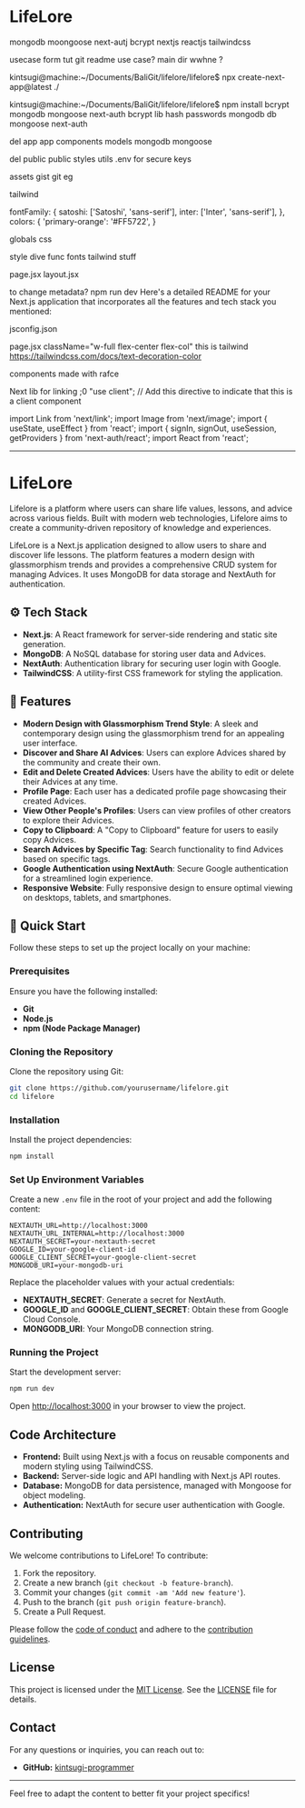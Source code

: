 # LifeLore
mongodb moongoose next-autj bcrypt nextjs reactjs tailwindcss

usecase form tut git readme use case?
main dir wwhne ?

kintsugi@machine:~/Documents/BaliGit/lifelore/lifelore$ npx create-next-app@latest ./


kintsugi@machine:~/Documents/BaliGit/lifelore/lifelore$ npm install bcrypt mongodb mongoose next-auth
bcrypt lib hash passwords
mongodb db
mongoose
next-auth



del app
app
components
models mongodb mongoose

del public
public
styles
utils
.env for secure keys


assets gist git eg 

tailwind

fontFamily: {
        satoshi: ['Satoshi', 'sans-serif'],
        inter: ['Inter', 'sans-serif'],
      },
      colors: {
        'primary-orange': '#FF5722',
      }

globals css

style 
dive func
fonts
tailwind stuff

page.jsx
layout.jsx

to change metadata?
npm run dev
Here's a detailed README for your Next.js application that incorporates all the features and tech stack you mentioned:


jsconfig.json

page.jsx  className="w-full flex-center flex-col" this is tailwind https://tailwindcss.com/docs/text-decoration-color

components made with rafce

Next lib for linking ;0
"use client"; // Add this directive to indicate that this is a client component

import Link from 'next/link';
import Image from 'next/image';
import { useState, useEffect } from 'react';
import { signIn, signOut, useSession, getProviders } from 'next-auth/react';
import React from 'react';
























---

# LifeLore

Lifelore is a platform where users can share life values, lessons, and advice across various fields. Built with modern web technologies, Lifelore aims to create a community-driven repository of knowledge and experiences.

LifeLore is a Next.js application designed to allow users to share and discover life lessons. The platform features a modern design with glassmorphism trends and provides a comprehensive CRUD system for managing Advices. It uses MongoDB for data storage and NextAuth for authentication.

## ⚙️ Tech Stack

- **Next.js**: A React framework for server-side rendering and static site generation.
- **MongoDB**: A NoSQL database for storing user data and Advices.
- **NextAuth**: Authentication library for securing user login with Google.
- **TailwindCSS**: A utility-first CSS framework for styling the application.

## 🔋 Features

- **Modern Design with Glassmorphism Trend Style**: A sleek and contemporary design using the glassmorphism trend for an appealing user interface.
- **Discover and Share AI Advices**: Users can explore Advices shared by the community and create their own.
- **Edit and Delete Created Advices**: Users have the ability to edit or delete their Advices at any time.
- **Profile Page**: Each user has a dedicated profile page showcasing their created Advices.
- **View Other People's Profiles**: Users can view profiles of other creators to explore their Advices.
- **Copy to Clipboard**: A "Copy to Clipboard" feature for users to easily copy Advices.
- **Search Advices by Specific Tag**: Search functionality to find Advices based on specific tags.
- **Google Authentication using NextAuth**: Secure Google authentication for a streamlined login experience.
- **Responsive Website**: Fully responsive design to ensure optimal viewing on desktops, tablets, and smartphones.

## 🤸 Quick Start

Follow these steps to set up the project locally on your machine:

### Prerequisites

Ensure you have the following installed:

- **Git**
- **Node.js**
- **npm (Node Package Manager)**

### Cloning the Repository

Clone the repository using Git:

```bash
git clone https://github.com/yourusername/lifelore.git
cd lifelore
```

### Installation

Install the project dependencies:

```bash
npm install
```

### Set Up Environment Variables

Create a new `.env` file in the root of your project and add the following content:

```env
NEXTAUTH_URL=http://localhost:3000
NEXTAUTH_URL_INTERNAL=http://localhost:3000
NEXTAUTH_SECRET=your-nextauth-secret
GOOGLE_ID=your-google-client-id
GOOGLE_CLIENT_SECRET=your-google-client-secret
MONGODB_URI=your-mongodb-uri
```

Replace the placeholder values with your actual credentials:

- **NEXTAUTH_SECRET**: Generate a secret for NextAuth.
- **GOOGLE_ID** and **GOOGLE_CLIENT_SECRET**: Obtain these from Google Cloud Console.
- **MONGODB_URI**: Your MongoDB connection string.

### Running the Project

Start the development server:

```bash
npm run dev
```

Open [http://localhost:3000](http://localhost:3000) in your browser to view the project.

## Code Architecture

- **Frontend:** Built using Next.js with a focus on reusable components and modern styling using TailwindCSS.
- **Backend:** Server-side logic and API handling with Next.js API routes.
- **Database:** MongoDB for data persistence, managed with Mongoose for object modeling.
- **Authentication:** NextAuth for secure user authentication with Google.

## Contributing

We welcome contributions to LifeLore! To contribute:

1. Fork the repository.
2. Create a new branch (`git checkout -b feature-branch`).
3. Commit your changes (`git commit -am 'Add new feature'`).
4. Push to the branch (`git push origin feature-branch`).
5. Create a Pull Request.

Please follow the [code of conduct](CODE_OF_CONDUCT.md) and adhere to the [contribution guidelines](CONTRIBUTING.md).

## License

This project is licensed under the [MIT License](LICENSE). See the [LICENSE](LICENSE) file for details.

## Contact

For any questions or inquiries, you can reach out to:

- **GitHub:** [kintsugi-programmer](https://github.com/kintsugi-programmer)

---

Feel free to adapt the content to better fit your project specifics!

